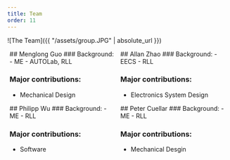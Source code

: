 ```yaml
---
title: Team
order: 11
---
```


<style scoped>
.person {
    float: left;
    padding: 0 1%;
    width: 48%;
}
</style>
![The Team]({{ "/assets/group.JPG" | absolute_url }})

<div class="person" markdown="1">
## Menglong Guo
### Background:
- ME
- AUTOLab, RLL

### Major contributions:
- Mechanical Design
</div>

<div class="person" markdown="1">
## Allan Zhao
### Background:
- EECS
- RLL

### Major contributions:
- Electronics System Design
</div>

<div class="person" markdown="1">
## Philipp Wu
### Background:
- ME
- RLL

### Major contributions:
- Software
</div>

<div class="person" markdown="1">
## Peter Cuellar
### Background:
- ME
- RLL

### Major contributions:
- Mechanical Desgin
</div>

<div style="clear: both;"></div>
